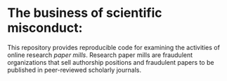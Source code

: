# The business of scientific misconduct: 

This repository provides reproducible code for examining the activities of online research _paper mills_.  Research paper mills are fraudulent organizations that sell authorship positions and fraudulent papers to be published in peer-reviewed scholarly journals.  

